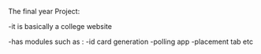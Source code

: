 The final year Project:

-it is basically a college website

-has modules such as :
      -id card generation
      -polling app
      -placement tab
      etc
